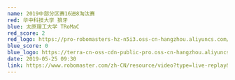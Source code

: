 ```yaml
---
name: 2019中部分区赛16进8淘汰赛
red: 华中科技大学 狼牙
blue: 太原理工大学 TRoMaC
red_score: 2
red_logo: https://pro-robomasters-hz-n5i3.oss-cn-hangzhou.aliyuncs.com/teams/1525675209294-logo_blue_800x800.png
blue_score: 0
blue_logo: https://terra-cn-oss-cdn-public-pro.oss-cn-hangzhou.aliyuncs.com/b2a076471c6c4b72b574a977334d3e05/bcceed5a-13b9-4a19-8236-56b2bb40b58b
date: 2019-05-25 09:30
link: https://www.robomaster.com/zh-CN/resource/video?type=live-replay&videoUrl=https://cn-videos.dji.net/video_trans/504eafbed660493a847ec87bcc516626/720.mp4&zoneType=548
---
```

